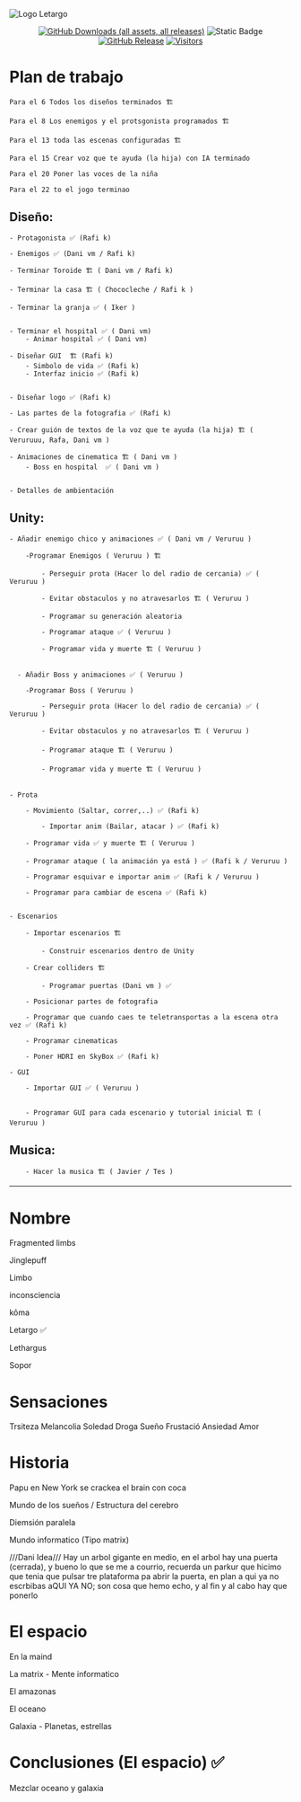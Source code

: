 

![Logo Letargo](https://github.com/Dansoru/Letargo/assets/146813308/f0910715-0163-4264-b1f0-29dd0cecc8c3)

<div align="center">
	
[![GitHub Downloads (all assets, all releases)](https://img.shields.io/github/downloads/Dansoru/Letargo/total?label=Downloads&color=%2390D54C)](https://github.com/Dansoru/Letargo/releases)
![Static Badge](https://img.shields.io/badge/Idioma-%F0%9F%87%AA%F0%9F%87%B8-%23f44336?style=flat&link=https%3A%2F%2Fgithub.com%2FDansoru%2FLetargo%2Freleases)
[![GitHub Release](https://img.shields.io/github/v/release/Dansoru/Letargo?include_prereleases&display_name=release)](https://github.com/Dansoru/Letargo/releases)
[![Visitors](https://api.visitorbadge.io/api/visitors?path=https%3A%2F%2Fgithub.com%2FDansoru%2FLetargo&label=Visitas&labelColor=%235e5e5e&countColor=%2375e6f7&style=flat&labelStyle=none)](https://visitorbadge.io/status?path=https%3A%2F%2Fgithub.com%2FDansoru%2FLetargo)

</div>

# Plan de trabajo

	Para el 6 Todos los diseños terminados 🏗️

	Para el 8 Los enemigos y el protsgonista programados 🏗️

	Para el 13 toda las escenas configuradas 🏗️

	Para el 15 Crear voz que te ayuda (la hija) con IA terminado

	Para el 20 Poner las voces de la niña

	Para el 22 to el jogo terminao

## Diseño:

	- Protagonista ✅ (Rafi k)
 
	- Enemigos ✅ (Dani vm / Rafi k)
 
	- Terminar Toroide 🏗️ ( Dani vm / Rafi k)

	- Terminar la casa 🏗️ ( Chococleche / Rafi k )
 
	- Terminar la granja ✅ ( Iker )
 		
 
	- Terminar el hospital ✅ ( Dani vm)
		- Animar hospital ✅ ( Dani vm)
 
	- Diseñar GUI  🏗️ (Rafi k)
 		- Simbolo de vida ✅ (Rafi k)
   		- Interfaz inicio ✅ (Rafi k)


  	- Diseñar logo ✅ (Rafi k)
   
	- Las partes de la fotografia ✅ (Rafi k)
 
	- Crear guión de textos de la voz que te ayuda (la hija) 🏗️ ( Veruruuu, Rafa, Dani vm )
 
	- Animaciones de cinematica 🏗️ ( Dani vm )
 		- Boss en hospital  ✅ ( Dani vm )
   	
 
	- Detalles de ambientación
 

## Unity:

	- Añadir enemigo chico y animaciones ✅ ( Dani vm / Veruruu )
 
		-Programar Enemigos ( Veruruu ) 🏗️
  
			- Perseguir prota (Hacer lo del radio de cercania) ✅ ( Veruruu )
   
			- Evitar obstaculos y no atravesarlos 🏗️ ( Veruruu )
   
			- Programar su generación aleatoria  
   
			- Programar ataque ✅ ( Veruruu )
   
			- Programar vida y muerte 🏗️ ( Veruruu )
   
			
 	  - Añadir Boss y animaciones ✅ ( Veruruu )
 
		-Programar Boss ( Veruruu )
  
			- Perseguir prota (Hacer lo del radio de cercania) ✅ ( Veruruu )
   
			- Evitar obstaculos y no atravesarlos 🏗️ ( Veruruu )
   
			- Programar ataque 🏗️ ( Veruruu )
   
			- Programar vida y muerte 🏗️ ( Veruruu )
   
			
	- Prota

 		- Movimiento (Saltar, correr,..) ✅ (Rafi k)

     		- Importar anim (Bailar, atacar ) ✅ (Rafi k)

		- Programar vida ✅ y muerte 🏗️ ( Veruruu )
  
		- Programar ataque ( la animación ya está ) ✅ (Rafi k / Veruruu )
  
		- Programar esquivar e importar anim ✅ (Rafi k / Veruruu )
  
		- Programar para cambiar de escena ✅ (Rafi k)
  
  	
	- Escenarios
 
		- Importar escenarios 🏗️
  
  			- Construir escenarios dentro de Unity
  
		- Crear colliders 🏗️

    		- Programar puertas (Dani vm ) ✅
  
		- Posicionar partes de fotografia

    	- Programar que cuando caes te teletransportas a la escena otra vez ✅ (Rafi k)
  
		- Programar cinematicas

		- Poner HDRI en SkyBox ✅ (Rafi k)
  
	- GUI
 
		- Importar GUI ✅ ( Veruruu )
  		
  
		- Programar GUI para cada escenario y tutorial inicial 🏗️ ( Veruruu )

  ## Musica:

  		- Hacer la musica 🏗️ ( Javier / Tes )
  

_______________________________________________________________________  

# Nombre

Fragmented limbs

Jinglepuff

Limbo

inconsciencia

kôma

Letargo   ✅

Lethargus

Sopor 

# Sensaciones

Trsiteza Melancolia Soledad Droga Sueño Frustació Ansiedad Amor

# Historia
Papu en New York se crackea el brain con coca

Mundo de los sueños / Estructura del cerebro

Diemsión paralela

Mundo informatico (Tipo matrix)

///Dani Idea/// Hay un arbol gigante en medio, en el arbol hay una puerta (cerrada), y bueno lo que se me a courrio, recuerda un parkur que hicimo que tenia que pulsar tre plataforma pa abrir la puerta, en plan a qui ya no escrbibas aQUI YA NO; son cosa que hemo echo, y al fin y al cabo hay que ponerlo

# El espacio

En la maind

La matrix - Mente informatico

El amazonas

El oceano

Galaxia - Planetas, estrellas

# Conclusiones (El espacio) ✅

Mezclar oceano y galaxia 
